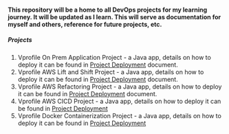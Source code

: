 #### This repository will be a home to all DevOps projects for my learning journey. It will be updated as I learn. This will serve as documentation for myself and others, reference for future projects, etc.

##### Projects

1. Vprofile On Prem Application Project - a Java app, details on how to deploy it can be found in [Project Deployment](/vprofile-local-env/project-deploy-details.md) document.
2. Vprofile AWS Lift and Shift Project - a Java app, details on how to deploy it can be found in [Project Deployment](/vprofile-project-aws-LiftAndShift/Lift%20and%20Shift%20Vprofile%20app.md) document.
3. Vprofile AWS Refactoring Project - a Java app, details on how to deploy it can be found in [Project Deployment](/vprofile-project-aws-refactoring/Refactoring%20with%20AWS.md) document.
4. Vprofile AWS CICD Project - a Java app, details on how to deploy it can be found in [Project Deployment](/AWS_CICD_Project/aws-cicd-project.md)
5. Vprofile Docker Containerization Project - a Java app, details on how to deploy it can be found in [Project Deployment](/containerization/containerization.md)